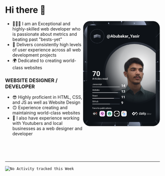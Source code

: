 # Hi there 👋
<a href="https://app.daily.dev/Abubakar_Yasir"><img src="https://github.com/AbubakarYasir/AbubakarYasir/blob/main/devcard.svg" align="right" width="250" alt="Abubakar Yasir's Dev Card"/></a>

- 👨🏻‍💻 I am an Exceptional and highly-skilled web developer who is passionate about metrics and beating past "bests-yet"
- 👤 Delivers consistently high levels of user experience across all web development projects
- 🌍 Dedicated to creating world-class websites

### WEBSITE DESIGNER / DEVELOPER

- 😎 Highly proficient in HTML, CSS, and JS
as well as Website Design
- 🙃 Experience creating and maintaining world-class websites
- 💼 I also have experience working with Youtubers and local businesses as a web designer and developer
\
&nbsp;
\
&nbsp;
\
&nbsp;
\
&nbsp;

---


<img align="left" height="150px" src="https://github-readme-stats.vercel.app/api/top-langs/?username=AbubakarYasir&layout=compact" />

<!--START_SECTION:waka-->
```text
No Activity tracked this Week
```
<!--END_SECTION:waka-->

<link rel="stylesheet" href="main.css">

